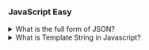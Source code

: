 ### JavaScript Easy

<details>
  <summary>What is the full form of JSON?</summary>

JavaScript Object Notation

</details>


<details>
  <summary>What is Template String in Javascript?</summary>

  * Template String  is a another way to create a String in javaScript to embedded a variables and expression in javaScript .
  * It denoted as a backticks `(``)` character instead of double `" "` or single quotes ` ' ' ` and 
  It allows placeholder `${ }` to embedded variables and expression directly .
  * Template string is used to string formating .
  * With the help of Template string we can add multiline String without using Escape character `\n`


  

  ```js showLineNumbers="true"
 <!DOCTYPE html>
<html>
  <head>
  </head>
  <body>
    <script>
      const num1 = 80;
      const num2 = 20;
      console.log(`The sum of ${num1} and ${num2} is `${num1+num2});
    </script>
  </body>
</html>
```

**output:**
> The sum of 80 and 20 is 100.

In above example  In Line no. 7  we create one variable num1 and store  80 ,In Line no. 8  create a variable num2 and store a value 20  and In Line no. 9 In console.log() we print a actual value of num1 and num2 and it sum with the help of ${}.


</details>
